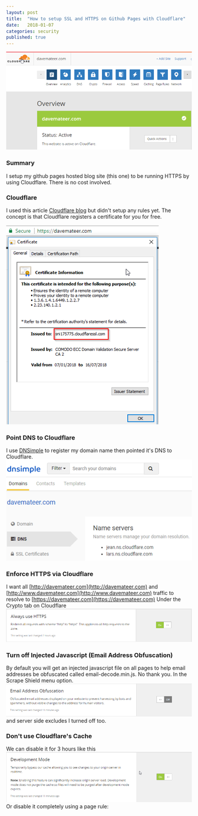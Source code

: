 ```yaml
---
layout: post
title:  "How to setup SSL and HTTPS on Github Pages with Cloudflare"
date:   2018-01-07
categories: security
published: true 
---
```

![Menu](/assets/2018-01-08/menu.png)

### Summary
I setup my github pages hosted blog site (this one) to be running HTTPS by using Cloudflare. There is no cost involved.

### Cloudflare
I used this article [Cloudflare blog](https://blog.cloudflare.com/secure-and-fast-github-pages-with-cloudflare/) but didn't setup any rules yet. The concept is that Cloudflare registers a certificate for you for free.

![Cert](/assets/2018-01-08/cert.png)

### Point DNS to Cloudflare
I use [DNSimple](https://dnsimple.com) to register my domain name then pointed it's DNS to Cloudflare.
![DNS](/assets/2018-01-08/dns.png)

### Enforce HTTPS via Cloudflare
I want all [http://davemateer.com](http://davemateer.com) and [http://www.davemateer.com](http://www.davemateer.com) traffic to resolve to [https://davemateer.com](https://davemateer.com)
Under the Crypto tab on Cloudflare
![SSL](/assets/2018-01-08/https.png)

### Turn off Injected Javascript (Email Address Obfuscation)
By default you will get an injected javascript file on all pages to help email addresses be obfuscated called email-decode.min.js. No thank you. In the Scrape Shield menu option.
![SSL](/assets/2018-01-08/email.png)
and server side excludes I turned off too.

### Don't use Cloudflare's Cache
We can disable it for 3 hours like this
![SSL](/assets/2018-01-08/devmode.png)
Or disable it completely using a page rule:










